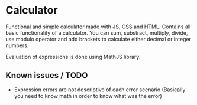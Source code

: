# Calculator

Functional and simple calculator made with JS, CSS and HTML. Contains all basic functionality of a calculator. You can sum, substract, multiply, divide, use modulo operator and add brackets to calculate either decimal or integer numbers.

Evaluation of expressions is done using MathJS library.

## Known issues / TODO

- Expression errors are not descriptive of each error scenario (Basically you need to know math in order to know what was the error)
